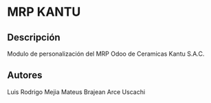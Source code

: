 MRP KANTU
=========

Descripción
-----------
Modulo de personalización del MRP Odoo de Ceramicas Kantu S.A.C.

Autores
-----
Luis Rodrigo Mejia Mateus
Brajean Arce Uscachi
